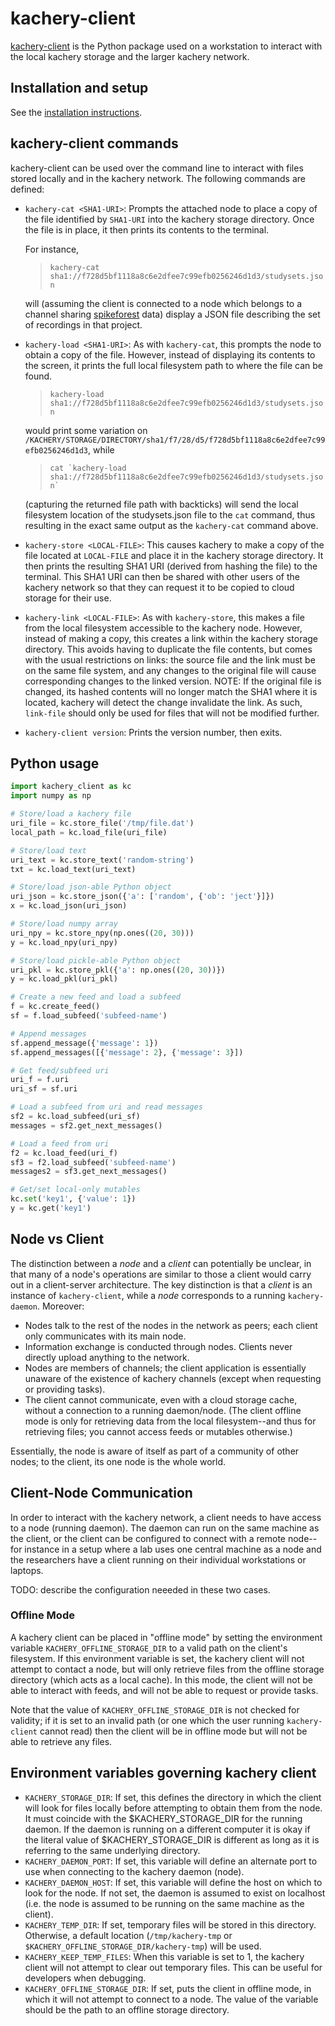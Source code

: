 # kachery-client

[kachery-client](https://github.com/kacheryhub/kachery-client) is the Python package used on a workstation to interact with the local kachery storage and the larger kachery network.

## Installation and setup

See the [installation instructions](https://github.com/kacheryhub/kachery-client/blob/main/README.md).
## kachery-client commands

kachery-client can be used over the command line to interact with
files stored locally and in the kachery network. The following commands are
defined:

* `kachery-cat <SHA1-URI>`: Prompts the attached node to place a copy of the file identified by
`SHA1-URI` into the kachery storage directory. Once the file is in place, it then
prints its contents to the terminal.

  For instance,

  > `kachery-cat sha1://f728d5bf1118a8c6e2dfee7c99efb0256246d1d3/studysets.json`
  
  will (assuming the client is connected to a node which belongs to a channel sharing
[spikeforest](https://spikeforest.flatironinstitute.org) data) display a JSON file describing the
set of recordings in that project.

* `kachery-load <SHA1-URI>`: As with `kachery-cat`, this prompts the node to obtain a copy of the file. However,
instead of displaying its contents to the screen, it prints the full local filesystem path to
where the file can be found.
  
  > `kachery-load sha1://f728d5bf1118a8c6e2dfee7c99efb0256246d1d3/studysets.json`
  
  would print some variation on
`/KACHERY/STORAGE/DIRECTORY/sha1/f7/28/d5/f728d5bf1118a8c6e2dfee7c99efb0256246d1d3`, while

  > ``cat `kachery-load sha1://f728d5bf1118a8c6e2dfee7c99efb0256246d1d3/studysets.json` ``

  (capturing the returned file path with backticks) will send the local filesystem location of the
studysets.json file to the `cat` command, thus resulting in the exact same output as the
`kachery-cat` command above.
* `kachery-store <LOCAL-FILE>`: This causes kachery to make a copy of the file located at `LOCAL-FILE`
and place it in the kachery storage directory. It then prints the resulting SHA1 URI (derived from
hashing the file) to the terminal. This SHA1 URI can then be shared with other users of the kachery network
so that they can request it to be copied to cloud storage for their use.
* `kachery-link <LOCAL-FILE>`: As with `kachery-store`, this makes a file from the local filesystem accessible
to the kachery node. However, instead of making a copy, this creates a link within the
kachery storage directory. This avoids having to duplicate the file contents, but comes with the usual
restrictions on links: the source file and the link must be on the same file system, and any changes to
the original file will cause corresponding changes to the linked version. NOTE: If the original
file is changed, its hashed contents will no longer match the SHA1 where it is located, kachery will detect the change invalidate the link. As such, `link-file` should only be used for files that will not be modified further.
* `kachery-client version`: Prints the version number, then exits.

## Python usage

```python
import kachery_client as kc
import numpy as np

# Store/load a kachery file
uri_file = kc.store_file('/tmp/file.dat')
local_path = kc.load_file(uri_file)

# Store/load text
uri_text = kc.store_text('random-string')
txt = kc.load_text(uri_text)

# Store/load json-able Python object
uri_json = kc.store_json({'a': ['random', {'ob': 'ject'}]})
x = kc.load_json(uri_json)

# Store/load numpy array
uri_npy = kc.store_npy(np.ones((20, 30)))
y = kc.load_npy(uri_npy)

# Store/load pickle-able Python object
uri_pkl = kc.store_pkl({'a': np.ones((20, 30))})
y = kc.load_pkl(uri_pkl)

# Create a new feed and load a subfeed
f = kc.create_feed()
sf = f.load_subfeed('subfeed-name')

# Append messages
sf.append_message({'message': 1})
sf.append_messages([{'message': 2}, {'message': 3}])

# Get feed/subfeed uri
uri_f = f.uri
uri_sf = sf.uri

# Load a subfeed from uri and read messages
sf2 = kc.load_subfeed(uri_sf)
messages = sf2.get_next_messages()

# Load a feed from uri
f2 = kc.load_feed(uri_f)
sf3 = f2.load_subfeed('subfeed-name')
messages2 = sf3.get_next_messages()

# Get/set local-only mutables
kc.set('key1', {'value': 1})
y = kc.get('key1')
```

## Node vs Client

The distinction between a *node* and a *client* can
potentially be unclear, in that many of a node's
operations are similar to those a client would carry
out in a client-server architecture. The key distinction
is that a *client* is an instance of `kachery-client`,
while a *node* corresponds to a running `kachery-daemon`. Moreover:

* Nodes talk to the rest of the nodes in the network as peers;
each client only communicates with its main node.
* Information exchange is conducted through nodes. Clients
never directly upload anything to the network.
* Nodes are members of channels; the client application is
essentially unaware of the existence of kachery channels (except when requesting or providing tasks).
* The client cannot communicate, even with a cloud
storage cache, without a connection to a running daemon/node.
(The client offline mode is only for retrieving data from the
local filesystem--and thus for retrieving files; you cannot
access feeds or mutables otherwise.)

Essentially, the node is aware of itself as part of a community
of other nodes; to the client, its one node is the whole world.

## Client-Node Communication

In order to interact with the kachery network, a client
needs to have access to a node (running daemon). The daemon can run on the
same machine as the client, or the client can be configured
to connect with a remote node--for instance in a setup where
a lab uses one central machine as a node and the researchers
have a client running on their individual workstations or
laptops.

TODO: describe the configuration neeeded in these two cases.

### Offline Mode

A kachery client can be placed in "offline mode" by setting
the environment variable `KACHERY_OFFLINE_STORAGE_DIR` to
a valid path on the client's filesystem. If this environment
variable is set, the kachery client will not attempt to
contact a node, but will only retrieve files from the
offline storage directory (which acts as a local cache).
In this mode, the client will not be able to interact
with feeds, and will not be able to request or provide
tasks.

Note that the value of `KACHERY_OFFLINE_STORAGE_DIR` is
not checked for validity; if it is set to an invalid
path (or one which the user running `kachery-client`
cannot read) then the client will be in offline mode
but will not be able to retrieve any files.

## Environment variables governing kachery client

* `KACHERY_STORAGE_DIR`: If set, this defines the directory in
which the client will look for files locally before attempting
to obtain them from the node. It must coincide with the $KACHERY_STORAGE_DIR
for the running daemon. If the daemon is running on a different
computer it is okay if the literal value of $KACHERY_STORAGE_DIR
is different as long as it is referring to the same underlying
directory.
* `KACHERY_DAEMON_PORT`: If set, this variable will define an
alternate port to use when connecting to the kachery daemon (node).
* `KACHERY_DAEMON_HOST`: If set, this variable will define the
host on which to look for the node. If not set, the daemon
is assumed to exist on localhost (i.e. the node is assumed
to be running on the same machine as the client).
* `KACHERY_TEMP_DIR`: If set, temporary files will be stored in
this directory. Otherwise, a default location (`/tmp/kachery-tmp` or `$KACHERY_OFFLINE_STORAGE_DIR/kachery-tmp`) will be used.
* `KACHERY_KEEP_TEMP_FILES`: When this variable is set to 1,
the kachery client will not attempt to clear out temporary files.
This can be useful for developers when debugging.
* `KACHERY_OFFLINE_STORAGE_DIR`: If set, puts the client in
offline mode, in which it will not attempt to connect to a
node. The value of the variable should be the path to an
offline storage directory.
